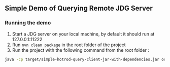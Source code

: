 ## Simple Demo of Querying Remote JDG Server

### Running the demo

1. Start a JDG server on your local machine, by default it should run at 127.0.0.1:11222
2. Run `mvn clean package` in the root folder of the project
3. Run the project with the following command from the root folder :

```sh
java -cp target/simple-hotrod-query-client-jar-with-dependencies.jar org.everythingjboss.jdg.SimpleHotRodQueryClient
```
